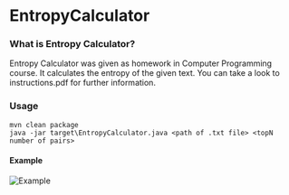 # EntropyCalculator
### What is Entropy Calculator?
Entropy Calculator was given as homework in Computer Programming course. It calculates the entropy of the given text. You can take a look to instructions.pdf for further information.

### Usage
```
mvn clean package
java -jar target\EntropyCalculator.java <path of .txt file> <topN number of pairs>
```
#### Example
![Example](https://imgur.com/OT1sihG.png)
